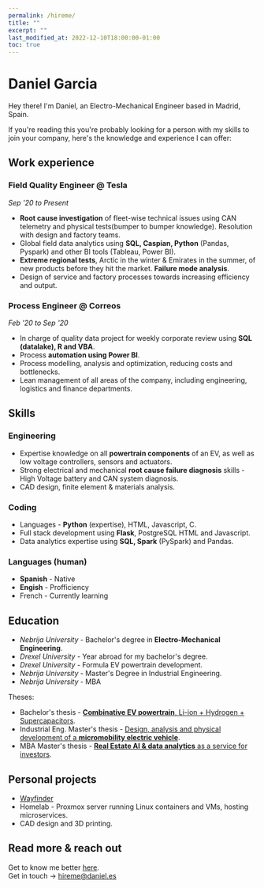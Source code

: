 ```yaml
---
permalink: /hireme/
title: ""
excerpt: ""
last_modified_at: 2022-12-10T18:00:00-01:00
toc: true
---
```


# Daniel Garcia

Hey there! I'm Daniel, an Electro-Mechanical Engineer based in Madrid, Spain.

If you're reading this you're probably looking for a person with my skills to join your company, here's the knowledge and experience I can offer:

## Work experience
### Field Quality Engineer @ **Tesla**
_Sep '20 to Present_

- **Root cause investigation** of fleet-wise technical issues using CAN telemetry and physical tests(bumper to bumper knowledge). Resolution with design and factory teams.
- Global field data analytics using **SQL, Caspian, Python** (Pandas, Pyspark) and other BI tools (Tableau, Power BI).
- **Extreme regional tests**, Arctic in the winter & Emirates in the summer, of new products before they hit the market. **Failure mode analysis**.
- Design of service and factory processes towards increasing efficiency and output. 

### Process Engineer @ **Correos**
_Feb '20 to Sep '20_  

- In charge of quality data project for weekly corporate review using **SQL (datalake), R and VBA**.
- Process **automation using Power BI**.
- Process modelling, analysis and optimization, reducing costs and bottlenecks. 
- Lean management of all areas of the company, including engineering, logistics and finance departments. 


## Skills
### Engineering
- Expertise knowledge on all **powertrain components** of an EV, as well as low voltage controllers, sensors and actuators.
- Strong electrical and mechanical **root cause failure diagnosis** skills - High Voltage battery  and CAN system diagnosis.
- CAD design, finite element & materials analysis.

### Coding
- Languages - **Python** (expertise), HTML, Javascript, C.
- Full stack development using **Flask**, PostgreSQL HTML and Javascript.
- Data analytics expertise using **SQL, Spark** (PySpark) and Pandas.

### Languages (human)
- **Spanish** - Native
- **Engish** - Profficiency
- French - Currently learning

## Education
- _Nebrija University_ - Bachelor's degree in **Electro-Mechanical Engineering**.
- _Drexel University_ - Year abroad for my bachelor's degree.
- _Drexel University_ -  Formula EV powertrain development.
- _Nebrija University_ - Master's Degree in Industrial Engineering.
- _Nebrija University_ - MBA

Theses:
- Bachelor's thesis - [**Combinative EV powertrain**, Li-ion + Hydrogen + Supercapacitors](/assets/files/hireme/TFG_Daniel_Garcia.pdf).
- Industrial Eng. Master's thesis - [Design, analysis and physical development of a **micromobility electric vehicle**](/assets/files/hireme/TFM_Daniel_Garcia_ind.pdf).
- MBA Master's thesis - [**Real Estate AI & data analytics** as a service for investors](/assets/files/hireme/TFM_Daniel_Garcia_MBA.pdf).

## Personal projects
- [Wayfinder](https://github.com/dontic/wayfinder)
- Homelab - Proxmox server running Linux containers and VMs, hosting microservices.
- CAD design and 3D printing.

## Read more & reach out
Get to know me better [here](/hireme_extended).  
Get in touch -> hireme@daniel.es